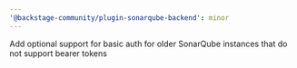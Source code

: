 ```yaml
---
'@backstage-community/plugin-sonarqube-backend': minor
---
```


Add optional support for basic auth for older SonarQube instances that do not support bearer tokens
